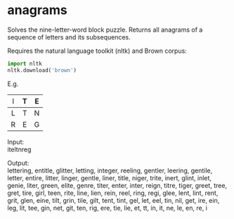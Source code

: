 # anagrams

Solves the nine-letter-word block puzzle. Returns all anagrams of a sequence of letters and its subsequences.

Requires the natural language toolkit (nltk) and Brown corpus:

~~~ python
import nltk
nltk.download('brown')
~~~

E.g.

|<span style="font-weight:normal"> I | T | E <span>|
|:-:|:-:|:-:|
| L | T | N |
| R | E | G |

Input:  
iteltnreg

Output:  
lettering, entitle, glitter, letting, integer, reeling, gentler, leering, gentile, letter, entire, litter, linger, gentle, liner, title, niger, trite, inert, glint, inlet, genie, liter, green, elite, genre, titer, enter, inter, reign, titre, tiger, greet, tree, gret, tire, girl, teen, rite, line, lien, rein, reel, ring, regi, glee, lent, lint, rent, grit, glen, eine, tilt, grin, tile, gilt, tent, tint, gel, let, eel, tin, nil, get, ire, ein, leg, lit, tee, gin, net, git, ten, rig, ere, tie, lie, et, tt, in, it, ne, le, en, re, i